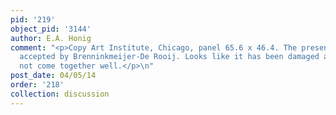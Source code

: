 ```yaml
---
pid: '219'
object_pid: '3144'
author: E.A. Honig
comment: "<p>Copy Art Institute, Chicago, panel 65.6 x 46.4. The present work is not
  accepted by Brenninkmeijer-De Rooij. Looks like it has been damaged and colors do
  not come together well.</p>\n"
post_date: 04/05/14
order: '218'
collection: discussion
---
```

